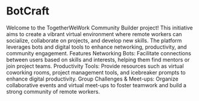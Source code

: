 # BotCraft
Welcome to the TogetherWeWork Community Builder project! This initiative aims to create a vibrant virtual environment where remote workers can socialize, collaborate on projects, and develop new skills. The platform leverages bots and digital tools to enhance networking, productivity, and community engagement.
Features
Networking Bots: Facilitate connections between users based on skills and interests, helping them find mentors or join project teams.
Productivity Tools: Provide resources such as virtual coworking rooms, project management tools, and icebreaker prompts to enhance digital productivity.
Group Challenges & Meet-ups: Organize collaborative events and virtual meet-ups to foster teamwork and build a strong community of remote workers.

